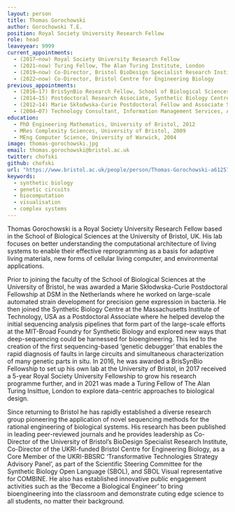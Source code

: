 ```yaml
---
layout: person
title: Thomas Gorochowski
author: Gorochowski T.E.
position: Royal Society University Research Fellow
role: head
leaveyear: 9999
current_appointments:
  - (2017–now) Royal Society University Research Fellow 
  - (2021–now) Turing Fellow, The Alan Turing Institute, London 
  - (2019–now) Co-Director, Bristol BioDesign Specialist Research Institute 
  - (2022–now) Co-Director, Bristol Centre for Engineering Biology 
previous_appointments:
  - (2016–17) BrisSynBio Research Fellow, School of Biological Sciences, University of Bristol, UK
  - (2014–15) Postdoctoral Research Associate, Synthetic Biology Centre, Department of Biological Engineering, Massachusetts Institute of Technology, USA 
  - (2012–14) Marie Skłodwska-Curie Postdoctoral Fellow and Associate Scientist, DSM Biotechnology Centre, Delft, The Netherlands 
  - (2004–07) Technology Consultant, Information Management Services, Accenture Ltd., London, UK
education:
  - PhD Engineering Mathematics, University of Bristol, 2012
  - MRes Complexity Sciences, University of Bristol, 2009
  - MEng Computer Science, University of Warwick, 2004
image: thomas-gorochowski.jpg
email: thomas.gorochowski@bristol.ac.uk
twitter: chofski
github: chofski
url: "https://www.bristol.ac.uk/people/person/Thomas-Gorochowski-a612576a-e38a-47aa-bbb6-c79a3126f5be/"
keywords:
  - synthetic biology
  - genetic circuits
  - biocomputation
  - visualisation
  - complex systems
---
```

Thomas Gorochowski is a Royal Society University Research Fellow based in the School of Biological Sciences at the University of Bristol, UK. His lab focuses on better understanding the computational architecture of living systems to enable their effective reprogramming as a basis for adaptive living materials, new forms of cellular living computer, and environmental applications.

Prior to joining the faculty of the School of Biological Sciences at the University of Bristol, he was awarded a Marie Skłodwska-Curie Postdoctoral Fellowship at DSM in the Netherlands where he worked on large-scale automated strain development for precision gene expression in bacteria. He then joined the Synthetic Biology Centre at the Massachusetts Institute of Technology, USA as a Postdoctoral Associate where he helped develop the initial sequencing analysis pipelines that form part of the large-scale efforts at the MIT-Broad Foundry for Synthetic Biology and explored new ways that deep-sequencing could be harnessed for bioengineering. This led to the creation of the first sequencing-based ‘genetic debugger’ that enables the rapid diagnosis of faults in large circuits and simultaneous characterization of many genetic parts in situ. In 2016, he was awarded a BrisSynBio Fellowship to set up his own lab at the University of Bristol, in 2017 received a 5-year Royal Society University Fellowship to grow his research programme further, and in 2021 was made a Turing Fellow of The Alan Turing Insittue, London to explore data-centric approaches to biological design.

Since returning to Bristol he has rapidly established a diverse research group pioneering the application of novel sequencing methods for the rational engineering of biological systems. His research has been published in leading peer-reviewed journals and he provides leadership as Co-Director of the University of Bristol’s BioDesign Specialist Research Institute, Co-Director of the UKRI-funded Bristol Centre for Engineering Biology, as a Core Member of the UKRI-BBSRC ‘Transformative Technologies Strategy Advisory Panel’, as part of the Scientific Steering Committee for the Synthetic Biology Open Language (SBOL), and SBOL Visual representative for COMBINE. He also has established innovative public engagement activities such as the ‘Become a Biological Engineer’ to bring bioengineering into the classroom and demonstrate cuting edge science to all students, no matter their background.
